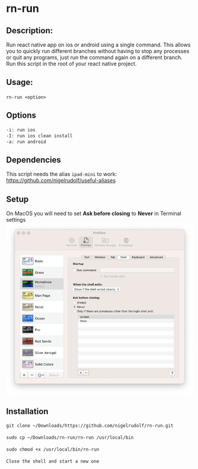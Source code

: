 # rn-run

## Description: 

Run react native app on ios or android using a single command. This allows you to quickly run different branches without having to stop any processes or quit any programs, just run the command again on a different branch. Run this script in the root of your react native project.

## Usage: 

`rn-run <option>`

## Options
```
-i: run ios
-I: run ios clean install
-a: run android
```

## Dependencies
This script needs the alias `ipad-mini` to work: https://github.com/nigelrudolf/useful-aliases

## Setup

On MacOS you will need to set **Ask before closing** to **Never** in Terminal settings
![image](./media/terminal.png)

## Installation
```
git clone ~/Downloads/https://github.com/nigelrudolf/rn-run.git

sudo cp ~/Downloads/rn-run/rn-run /usr/local/bin

sudo chmod +x /usr/local/bin/rn-run

Close the shell and start a new one
```